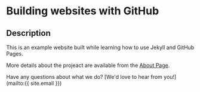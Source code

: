 # Building websites with GitHub

## Description
This is an example website built while learning how to use Jekyll and GitHub Pages.

More details about the projeact are available from the [About Page](about).

Have any questions about what we do? [We'd love to hear from you!](mailto:{{ site.email }})
